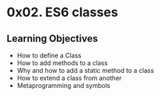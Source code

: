 <h1 class="gap">0x02. ES6 classes</h1>

<h2>Learning Objectives</h2>

<ul>
<li>How to define a Class</li>
<li>How to add methods to a class</li>
<li>Why and how to add a static method to a class</li>
<li>How to extend a class from another</li>
<li>Metaprogramming and symbols</li>
</ul>